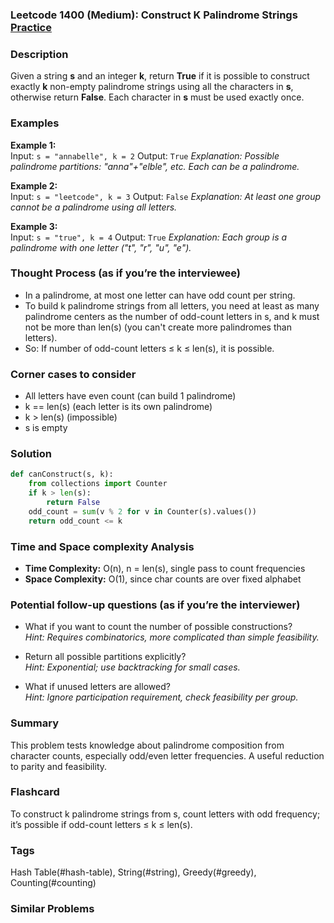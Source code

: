### Leetcode 1400 (Medium): Construct K Palindrome Strings [Practice](https://leetcode.com/problems/construct-k-palindrome-strings)

### Description  
Given a string **s** and an integer **k**, return **True** if it is possible to construct exactly **k** non-empty palindrome strings using all the characters in **s**, otherwise return **False**. Each character in **s** must be used exactly once.

### Examples  
**Example 1:**  
Input: `s = "annabelle", k = 2`
Output: `True`
*Explanation: Possible palindrome partitions: "anna"+"elble", etc. Each can be a palindrome.*

**Example 2:**  
Input: `s = "leetcode", k = 3`
Output: `False`
*Explanation: At least one group cannot be a palindrome using all letters.*

**Example 3:**  
Input: `s = "true", k = 4`
Output: `True`
*Explanation: Each group is a palindrome with one letter ("t", "r", "u", "e").*

### Thought Process (as if you’re the interviewee)  
- In a palindrome, at most one letter can have odd count per string.
- To build k palindrome strings from all letters, you need at least as many palindrome centers as the number of odd-count letters in s, and k must not be more than len(s) (you can't create more palindromes than letters).
- So: If number of odd-count letters ≤ k ≤ len(s), it is possible.

### Corner cases to consider  
- All letters have even count (can build 1 palindrome)
- k == len(s) (each letter is its own palindrome)
- k > len(s) (impossible)
- s is empty

### Solution

```python
def canConstruct(s, k):
    from collections import Counter
    if k > len(s):
        return False
    odd_count = sum(v % 2 for v in Counter(s).values())
    return odd_count <= k
```

### Time and Space complexity Analysis  
- **Time Complexity:** O(n), n = len(s), single pass to count frequencies
- **Space Complexity:** O(1), since char counts are over fixed alphabet

### Potential follow-up questions (as if you’re the interviewer)  
- What if you want to count the number of possible constructions?  
  *Hint: Requires combinatorics, more complicated than simple feasibility.*

- Return all possible partitions explicitly?  
  *Hint: Exponential; use backtracking for small cases.*

- What if unused letters are allowed?  
  *Hint: Ignore participation requirement, check feasibility per group.*

### Summary
This problem tests knowledge about palindrome composition from character counts, especially odd/even letter frequencies. A useful reduction to parity and feasibility.


### Flashcard
To construct k palindrome strings from s, count letters with odd frequency; it’s possible if odd-count letters ≤ k ≤ len(s).

### Tags
Hash Table(#hash-table), String(#string), Greedy(#greedy), Counting(#counting)

### Similar Problems
